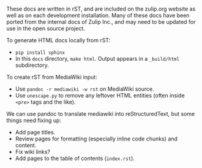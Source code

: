 These docs are written in rST, and are included on the zulip.org website
as well as on each development installation.  Many of these docs
have been ported from the internal docs of Zulip Inc.,
and may need to be updated for use in the open source project.

To generate HTML docs locally from rST:

   * `pip install sphinx`
   * In this `docs` directory, `make html`. Output appears in a `_build/html` subdirectory.

To create rST from MediaWiki input:

   * Use `pandoc -r mediawiki -w rst` on MediaWiki source.
   * Use `unescape.py` to remove any leftover HTML entities (often inside `<pre>`
     tags and the like).

We can use pandoc to translate mediawiki into reStructuredText, but some things need fixing up:

   * Add page titles.
   * Review pages for formatting (especially inline code chunks) and content.
   * Fix wiki links?
   * Add pages to the table of contents (`index.rst`).

